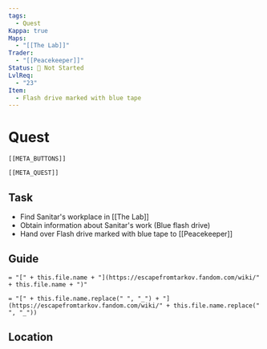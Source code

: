 ```yaml
---
tags:
  - Quest
Kappa: true
Maps:
  - "[[The Lab]]"
Trader:
  - "[[Peacekeeper]]"
Status: 🛑 Not Started
LvlReq:
  - "23"
Item:
  - Flash drive marked with blue tape
---
```

# Quest
```meta-bind-embed
[[META_BUTTONS]]
```
```meta-bind-embed
[[META_QUEST]]
```
## Task

* Find Sanitar's workplace in [[The Lab]]
* Obtain information about Sanitar's work (Blue flash drive)
* Hand over Flash drive marked with blue tape to [[Peacekeeper]]

## Guide

`= "[" + this.file.name + "](https://escapefromtarkov.fandom.com/wiki/" + this.file.name + ")"`

`= "[" + this.file.name.replace(" ", "_") + "](https://escapefromtarkov.fandom.com/wiki/" + this.file.name.replace(" ", "_"))`
## Location

